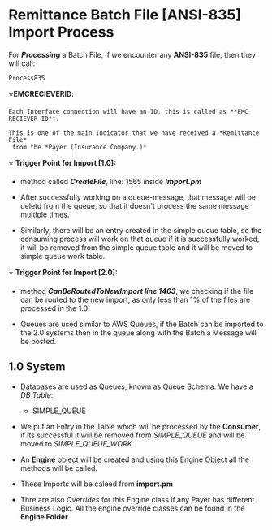 # Remittance Batch File [ANSI-835] Import Process
For ***Processing*** a Batch File, if we encounter any **ANSI-835** file, then they will call:

    Process835

⭐**EMCRECIEVERID**: 
    
    Each Interface connection will have an ID, this is called as **EMC RECIEVER ID**.
    
    This is one of the main Indicator that we have received a *Remittance File*
     from the *Payer (Insurance Company.)*

⭐ **Trigger Point for Import [1.0]:**
* method called ***CreateFile***, line: 1565 inside ***Import.pm***
* After successfully working on a queue-message, that message will be deletd
    from the queue, so that it doesn't process the same message multiple times.

* Similarly, there will be an entry created in the simple queue table, so the consuming process will work on that queue if it is successfully worked, it will be removed from the simple queue table and it will be moved to simple queue work table.

⭐ **Trigger Point for Import [2.0]:**
* method ***CanBeRoutedToNewImport line 1463***, we checking if the file can be 
    routed to the new import, as only less than 1%
    of the files are processed in the 1.0

* Queues are used similar to AWS Queues, if the Batch can
    be imported to the 2.0 systems then in the queue along
    with the Batch a Message will be posted.
    

## 1.0 System

* Databases are used as Queues, known as Queue Schema. We have a *DB Table*:

    + SIMPLE_QUEUE

* We put an Entry in the Table which will be processed by the **Consumer**, if its successful it will be removed from *SIMPLE_QUEUE* and will be moved to *SIMPLE_QUEUE_WORK*

* An **Engine** object will be created and using this Engine Object all the methods will be called.

* These Imports will be caleed from **import.pm**

* Thre are also *Overrides* for this Engine class if any Payer has different Business Logic. All the engine override classes can be found in the **Engine Folder**.



    
